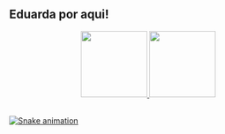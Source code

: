 ## Eduarda por aqui!
<div align="center">
  <a href="https://github.com/MEduardaGoes">
  <img height="120em" src="https://github-readme-stats.vercel.app/api?username=MEduardaGoes&show_icons=true&theme=dracula&include_all_commits=true&count_private=true"/>
  <img height="120em" src="https://github-readme-stats.vercel.app/api/top-langs/?username=MEduardaGoes&layout=compact&langs_count=7&theme=dracula"/>
</div>
<div style="display: inline_block"><br>
 
 
 ![Snake animation](https://github.com/MEduardaGoes/MEduardaGoes/blob/output/github-contribution-grid-snake.svg)
 
</div>

 
